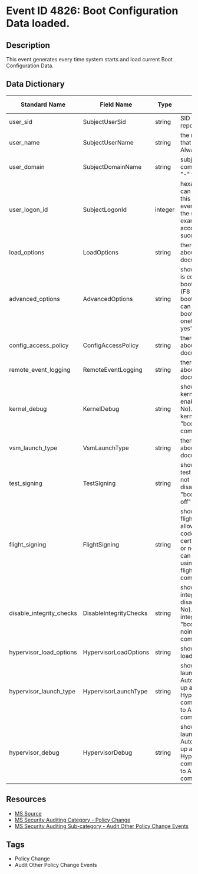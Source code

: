 # Event ID 4826: Boot Configuration Data loaded.

## Description
This event generates every time system starts and load current Boot Configuration Data.

## Data Dictionary
|Standard Name|Field Name|Type|Description|Sample Value|
|---|---|---|---|---|
|user_sid|SubjectUserSid|string|SID of account that reported this event.|S-1-5-18|
|user_name|SubjectUserName|string|the name of the account that reported this event. Always "-" for this event.|-|
|user_domain|SubjectDomainName|string|subject's domain or computer name. Always "-" for this event.|-|
|user_logon_id|SubjectLogonId|integer|hexadecimal value that can help you correlate this event with recent events that might contain the same Logon ID, for example, "4624: An account was successfully logged on."|0x3e7|
|load_options|LoadOptions|string|there is no information about this field in this document.|-|
|advanced_options|AdvancedOptions|string|shows whether Windows is configured for system boot to the legacy menu (F8 menu) on the next boot (Yes or No). You can enable advanced boot using "bcdedit /set onetimeadvancedoptions yes" command.|%%1843|
|config_access_policy|ConfigAccessPolicy|string|there is no information about this field in this document.|%%1846|
|remote_event_logging|RemoteEventLogging|string|there is no information about this field in this document.|%%1843|
|kernel_debug|KernelDebug|string|shows whether Windows kernel debugging is enabled or not (Yes or No). You can enable kernel debugging using "bcdedit /debug on" command.|%%1843|
|vsm_launch_type|VsmLaunchType|string|there is no information about this field in this document.|%%1848|
|test_signing|TestSigning|string|shows whether Windows test signing is enabled or not (Yes or No). You can disable test signing using "bcdedit /set testsigning off" command.|%%1843|
|flight_signing|FlightSigning|string|shows whether Windows flight signing (which allows flight-signed code signing certificates) is enabled or not (Yes or No). You can disable flight signing using "bcdedit /set flightsigning off" command.|%%1843|
|disable_integrity_checks|DisableIntegrityChecks|string|shows whether Windows integrity check is disabled or not (Yes or No). You can disable integrity checks using "bcdedit /set nointegritychecks on" command.|%%1843|
|hypervisor_load_options|HypervisorLoadOptions|string|shows hypervisor loadoptions.|-|
|hypervisor_launch_type|HypervisorLaunchType|string|shows the hypervisor launch options (Off or Auto). If you are setting up a debugger to debug Hyper-V on a target computer, set this option to Auto on the target computer.|%%1848|
|hypervisor_debug|HypervisorDebug|string|shows the hypervisor launch options (Off or Auto). If you are setting up a debugger to debug Hyper-V on a target computer, set this option to Auto on the target computer.|%%1843|

## Resources
* [MS Source](https://github.com/MicrosoftDocs/windows-itpro-docs/blob/public/windows/security/threat-protection/auditing/event-4826.md)
* [MS Security Auditing Category - Policy Change](https://docs.microsoft.com/en-us/windows/security/threat-protection/auditing/advanced-security-audit-policy-settings#policy-change)
* [MS Security Auditing Sub-category - Audit Other Policy Change Events](https://github.com/MicrosoftDocs/windows-itpro-docs/tree/master/windows/security/threat-protection/auditing/audit-other-policy-change-events.md)

## Tags
* Policy Change
* Audit Other Policy Change Events